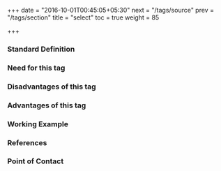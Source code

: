 +++
date = "2016-10-01T00:45:05+05:30"
next = "/tags/source"
prev = "/tags/section"
title = "select"
toc = true
weight = 85

+++

<h3>Standard Definition</h3>

<h3>Need for this tag</h3>

<h3>Disadvantages of this tag</h3>

<h3>Advantages of this tag</h3>

<h3>Working Example</h3>

<h3>References</h3>

<h3>Point of Contact</h3>
